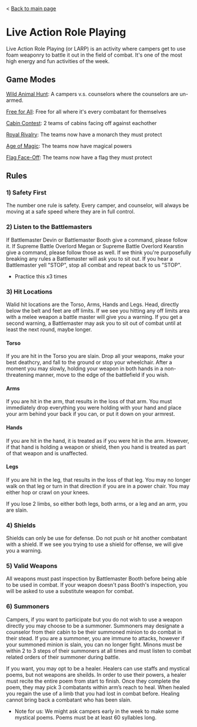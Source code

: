 < [Back to main page](../../README.md)

# Live Action Role Playing
Live Action Role Playing (or LARP) is an activity where campers get to use foam weaponry to battle it out in the field of combat. It's one of the most high energy and fun activities of the week.

## Game Modes

[Wild Animal Hunt](modes.md/#wild-animal-hunt): A campers v.s. counselors where the counselors are un-armed.

[Free for All](modes.md/#free-for-all): Free for all where it's every combatant for themselves

[Cabin Contest](modes.md/#cabin-contest): 2 teams of cabins facing off against eachother

[Royal Rivalry](modes.md/#royal-rivalry): The teams now have a monarch they must protect

[Age of Magic](modes.md/#age-of-magic): The teams now have magical powers

[Flag Face-Off](modes.md/#flag-face-off): The teams now have a flag they must protect

## Rules

### 1) Safety First
The number one rule is safety. Every camper, and counselor, will always be moving at a safe speed where they are in full control.

### 2) Listen to the Battlemasters
If Battlemaster Devin or Battlemaster Booth give a command, please follow it. If Supreme Battle Overlord Megan or Supreme Battle Overlord Kearstin give a command, please follow those as well. If we think you're purposefully breaking any rules a Battlemaster will ask you to sit out. If you hear a Battlemaster yell "STOP", stop all combat and repeat back to us "STOP".

- Practice this x3 times

### 3) Hit Locations
Walid hit locations are the Torso, Arms, Hands and Legs. Head, directly below the belt and feet are off limits. If we see you hitting any off limits area with a melee weapon a battle master will give you a warning. If you get a second warning, a Battlemaster may ask you to sit out of combat until at least the next round, maybe longer. 

#### Torso
If you are hit in the Torso you are slain. Drop all your weapons, make your best deathcry, and fall to the ground or stop your wheelchair. After a moment you may slowly, holding your weapon in both hands in a non-threatening manner, move to the edge of the battlefield if you wish.

#### Arms
If you are hit in the arm, that results in the loss of that arm. You must immediately drop everything you were holding with your hand and place your arm behind your back if you can, or put it down on your armrest.

#### Hands
If you are hit in the hand, it is treated as if you were hit in the arm. However, if that hand is holding a weapon or shield, then you hand is treated as part of that weapon and is unaffected.

#### Legs
If you are hit in the leg, that results in the loss of that leg. You may no longer walk on that leg or turn in that direction if you are in a power chair. You may either hop or crawl on your knees.

If you lose 2 limbs, so either both legs, both arms, or a leg and an arm, you are slain. 

### 4) Shields
Shields can only be use for defense. Do not push or hit another combatant with a shield. If we see you trying to use a shield for offense, we will give you a warning.

### 5) Valid Weapons
All weapons must past inspection by Battlemaster Booth before being able to be used in combat. If your weapon doesn't pass Booth's inspection, you will be asked to use a substitute weapon for combat.

### 6) Summoners
Campers, if you want to participate but you do not wish to use a weapon directly you may choose to be a summoner. Summoners may designate a counselor from their cabin to be their summoned minion to do combat in their stead. If you are a summoner, you are immune to attacks, however if your summoned minion is slain, you can no longer fight. Minons must be within 2 to 3 steps of their summoners at all times and must listen to combat related orders of their summoner during battle.

If you want, you may opt to be a healer. Healers can use staffs and mystical poems, but not weapons are sheilds. In order to use their powers, a healer must recite the entire poem from start to finish. Once they complete the poem, they may pick 3 combatants within arm’s reach to heal. When healed you regain the use of a limb that you had lost in combat before. Healing cannot bring back a combatant who has been slain.

- Note for us: We might ask campers early in the week to make some mystical poems. Poems must be at least 60 syllables long.
